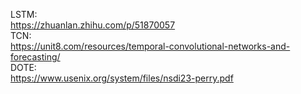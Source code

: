 LSTM:  
  https://zhuanlan.zhihu.com/p/51870057  
TCN:  
  https://unit8.com/resources/temporal-convolutional-networks-and-forecasting/  
DOTE:  
  https://www.usenix.org/system/files/nsdi23-perry.pdf
